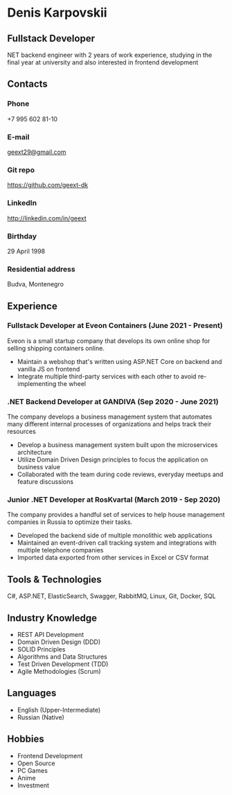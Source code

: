 # Denis Karpovskii
## Fullstack Developer

NET backend engineer with 2 years of work experience, studying in the final year at university and also interested in frontend development

## Contacts
### Phone
+7 995 602 81-10

### E-mail
geext29@gmail.com

### Git repo
https://github.com/geext-dk

### LinkedIn
http://linkedin.com/in/geext

### Birthday
29 April 1998

### Residential address
Budva, Montenegro

## Experience
### Fullstack Developer at Eveon Containers (June 2021 - Present)
Eveon is a small startup company that develops its own online shop for selling shipping containers online.
* Maintain a webshop that's written using ASP.NET Core on backend and vanilla JS on frontend
* Integrate multiple third-party services with each other to avoid re-implementing the wheel

### .NET Backend Developer at GANDIVA (Sep 2020 - June 2021)
The company develops a business management system that  automates many different internal processes of organizations and helps track their resources
* Develop a business management system built upon the microservices architecture
* Utilize Domain Driven Design principles to focus the application on business value
* Collaborated with the team during code reviews, everyday meetups and feature discussions

### Junior .NET Developer at RosKvartal (March 2019 - Sep 2020)
The company provides a handful set of services to help house management companies in Russia to optimize their tasks.
* Developed the backend side of multiple monolithic web applications
* Maintained an event-driven call tracking system and integrations with multiple telephone companies
* Imported data exported from other services in Excel or CSV format

## Tools & Technologies
C#, ASP.NET, ElasticSearch, Swagger, RabbitMQ, Linux, Git, Docker, SQL

## Industry Knowledge
* REST API Development
* Domain Driven Design (DDD)
* SOLID Principles
* Algorithms and Data Structures
* Test Driven Development (TDD)
* Agile Methodologies (Scrum)

## Languages
* English (Upper-Intermediate)
* Russian (Native)

## Hobbies
* Frontend Development
* Open Source
* PC Games
* Anime
* Investment